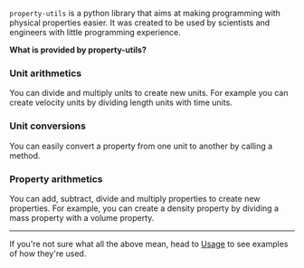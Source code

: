 `property-utils` is a python library that aims at making programming with physical properties easier. 
It was created to be used by scientists and engineers with little programming experience.

**What is provided by property-utils?**

### Unit arithmetics  
You can divide and multiply units to create new units. For example you can create velocity units by dividing length units with time units.

### Unit conversions
You can easily convert a property from one unit to another by calling a method.

### Property arithmetics
You can add, subtract, divide and multiply properties to create new properties. For example, you can create a density property by dividing a mass property with a volume property.

---

If you're not sure what all the above mean, head to [Usage](usage.md) to see examples of how they're used.